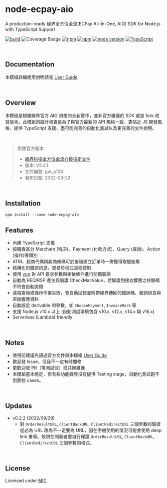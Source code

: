 # node-ecpay-aio

A production-ready 綠界全方位金流(ECPay All-In-One, AIO) SDK for Node.js with TypeScript Support

[![build](https://github.com/simenkid/node-ecpay-aio/actions/workflows/build.yml/badge.svg)](https://github.com/simenkid/node-ecpay-aio/actions/workflows/build.yml)
![Coverage Badge](https://img.shields.io/endpoint?url=https://gist.githubusercontent.com/simenkid/6cd8ec3f4115bc7b0fc0cb646da2dd77/raw/37458fd300efcea7ef2d3adbc4598e47a76a34d9/node-ecpay-aio__heads_main.json)
[![npm](https://img.shields.io/npm/v/node-ecpay-aio.svg?cacheSeconds=3600)](https://www.npmjs.com/package/node-ecpay-aio)
[![npm](https://img.shields.io/npm/l/node-ecpay-aio.svg?cacheSeconds=3600)](https://github.com/simenkid/node-ecpay-aio/blob/main/LICENSE)
[![node version](https://img.shields.io/node/v/node-ecpay-aio)](https://img.shields.io/node/v/node-ecpay-aio)
[![TypeScript](https://img.shields.io/badge/%3C%2F%3E-TypeScript-%230074c1.svg)](http://www.typescriptlang.org/)

<br />

## Documentation

本模組詳細使用說明請見 [User Guide](https://github.com/simenkid/node-ecpay-aio/wiki)

<br />

## Overview

本模組是根據綠界官方 AIO 規格的全新實作，並非官方維護的 SDK 或是 fork 改寫版本。此模組的設計初衷是為了與官方最新的 API 規格一致、更貼近 JS 開發風格、提供 TypeScript 支援、盡可能完善的自動化測試以及更完善的文件說明。

<br />

> 對應官方版本
>
> - [綠界科技全方位金流介接技術文件](https://www.ecpay.com.tw/Service/API_Dwnld)
> - 版本: V5.4.1
> - 文件編號: gw_p100
> - 發布日期: 2022-03-22

<br />

## Installation

```
npm install --save node-ecpay-aio
```

## Features

- 內建 TypeScript 支援
- 按職責區分 Merchant (特店)、Payment (付款方式)、Query (查詢)、Action (操作)等類別
- ATM、超商代碼與超商條碼可於後端建立訂單時一併獲得取號結果
- 結構化的錯誤訊息，更易於程式流程控制
- 使用 [yup](https://github.com/jquense/yup) 對 API 要求參數與相依條件進行防衛驗證
- 自動為 REQ/RSP 產生與驗證 CheckMacValue，若驗證到接收響應之校驗碼不符會自動拋錯
- 遠端查詢或操作作業失敗，會自動拋錯並附帶綠界傳回的錯誤碼、錯誤訊息與原始響應資料
- 自動設定 derivable 的參數，如 `ChoosePayment`, `InvoiceMark` 等
- 支援 Node.js v10.x 以上 (自動測試環境包含 v10.x, v12.x, v14.x 與 v16.x)
- Serverless (Lambda) friendly

<br />

## Notes

- 使用前建議先讀過官方文件與本模組 [User Guide](https://github.com/simenkid/node-ecpay-aio/wiki)
- 歡迎發 Issue，但我不一定有時間修
- 更歡迎發 PR（帶測試佳）或共同維護
- 本模組基本穩定，但有些功能綠界沒有提供 Testing stage，自動化測試跑不到那些 cases。

<br />

## Updates

- v0.2.2 (2022/09/29)
  - 對 `OrderResultURL`, `ClientBackURL`, `ClientRedirectURL` 三個參數的驗證從必為 URL 改為不一定要為 URL，因在手機使用的情況可能會使用 deep link 重導。故現在開發者要自行保證 `OrderResultURL`, `ClientBackURL`, `ClientRedirectURL` 三個參數的格式。

<br />

## License

Licensed under [MIT](https://github.com/simenkid/node-ecpay-aio/blob/main/LICENSE).

<br />
<br />
<br />
